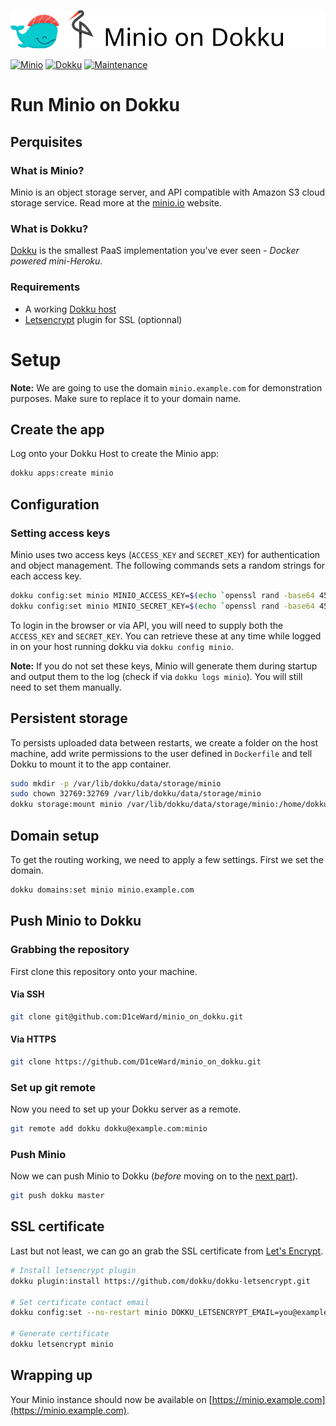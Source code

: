 ![](.github/images/repo_header.png)

[![Minio](https://img.shields.io/badge/Minio-28/05/2020-blue.svg)](https://github.com/minio/minio/releases/tag/RELEASE.2020-05-28T23-29-21Z)
[![Dokku](https://img.shields.io/badge/Dokku-Repo-blue.svg)](https://github.com/dokku/dokku)
[![Maintenance](https://img.shields.io/badge/Maintained%3F-yes-green.svg)](https://github.com/D1ceWard/minio_on_dokku/graphs/commit-activity)
# Run Minio on Dokku

## Perquisites

### What is Minio?

Minio is an object storage server, and API compatible with Amazon S3 cloud
storage service. Read more at the [minio.io](https://www.minio.io/) website.

### What is Dokku?

[Dokku](http://dokku.viewdocs.io/dokku/) is the smallest PaaS implementation
you've ever seen - _Docker powered mini-Heroku_.

### Requirements
* A working [Dokku host](http://dokku.viewdocs.io/dokku/getting-started/installation/)
* [Letsencrypt](https://github.com/dokku/dokku-letsencrypt) plugin for SSL (optionnal)

# Setup

**Note:** We are going to use the domain `minio.example.com` for demonstration
purposes. Make sure to replace it to your domain name.

## Create the app
Log onto your Dokku Host to create the Minio app:

```bash
dokku apps:create minio
```

## Configuration

### Setting access keys

Minio uses two access keys (`ACCESS_KEY` and `SECRET_KEY`) for authentication
and object management. The following commands sets a random strings for each
access key.

```bash
dokku config:set minio MINIO_ACCESS_KEY=$(echo `openssl rand -base64 45` | tr -d \=+ | cut -c 1-20)
dokku config:set minio MINIO_SECRET_KEY=$(echo `openssl rand -base64 45` | tr -d \=+ | cut -c 1-32)
```

To login in the browser or via API, you will need to supply both the
`ACCESS_KEY` and `SECRET_KEY`. You can retrieve these at any time while logged
in on your host running dokku via `dokku config minio`.

**Note:** If you do not set these keys, Minio will generate them during startup
and output them to the log (check if via `dokku logs minio`). You will still
need to set them manually.


## Persistent storage

To persists uploaded data between restarts, we create a folder on the host
machine, add write permissions to the user defined in `Dockerfile` and tell
Dokku to mount it to the app container.

```bash
sudo mkdir -p /var/lib/dokku/data/storage/minio
sudo chown 32769:32769 /var/lib/dokku/data/storage/minio
dokku storage:mount minio /var/lib/dokku/data/storage/minio:/home/dokku/data
```

## Domain setup

To get the routing working, we need to apply a few settings. First we set
the domain.

```bash
dokku domains:set minio minio.example.com
```

## Push Minio to Dokku

### Grabbing the repository

First clone this repository onto your machine.

#### Via SSH

```bash
git clone git@github.com:D1ceWard/minio_on_dokku.git
```

#### Via HTTPS

```bash
git clone https://github.com/D1ceWard/minio_on_dokku.git
```

### Set up git remote

Now you need to set up your Dokku server as a remote.

```bash
git remote add dokku dokku@example.com:minio
```

### Push Minio

Now we can push Minio to Dokku (_before_ moving on to the [next part](#domain-and-ssl-certificate)).

```bash
git push dokku master
```

## SSL certificate

Last but not least, we can go an grab the SSL certificate from [Let's
Encrypt](https://letsencrypt.org/).

```bash
# Install letsencrypt plugin
dokku plugin:install https://github.com/dokku/dokku-letsencrypt.git

# Set certificate contact email
dokku config:set --no-restart minio DOKKU_LETSENCRYPT_EMAIL=you@example.com

# Generate certificate
dokku letsencrypt minio
```

## Wrapping up

Your Minio instance should now be available on [https://minio.example.com](https://minio.example.com).
